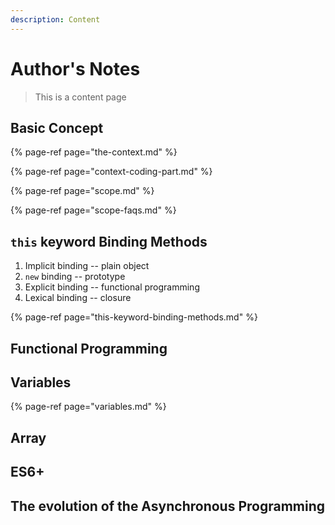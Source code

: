 ```yaml
---
description: Content
---
```


# Author's Notes

> This is a content page

## Basic Concept

{% page-ref page="the-context.md" %}

{% page-ref page="context-coding-part.md" %}

{% page-ref page="scope.md" %}

{% page-ref page="scope-faqs.md" %}

## `this` keyword Binding Methods

1. Implicit binding -- plain object
2. `new` binding -- prototype
3. Explicit binding -- functional programming
4. Lexical  binding -- closure

{% page-ref page="this-keyword-binding-methods.md" %}

## Functional Programming

## Variables

{% page-ref page="variables.md" %}

## Array

## ES6+

## The evolution of the Asynchronous Programming

